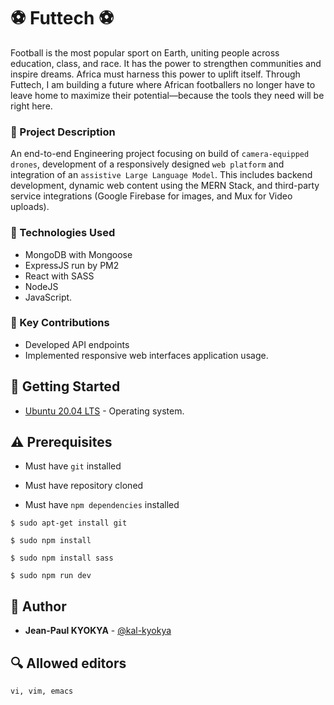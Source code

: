 # :soccer: Futtech :soccer:
Football is the most popular sport on Earth, uniting people across education, class, and race. It has the power to strengthen communities and inspire dreams. Africa must harness this power to uplift itself.
Through Futtech, I am building a future where African footballers no longer have to leave home to maximize their potential—because the tools they need will be right here.

### :page_with_curl: Project Description
An end-to-end Engineering project focusing on build of ```camera-equipped drones```, development of a responsively designed ```web platform``` and integration of an ```assistive Large Language Model```. This includes backend development, dynamic web content using the MERN Stack, and third-party service integrations (Google Firebase for images, and Mux for Video uploads).

### :wrench: Technologies Used
- MongoDB with Mongoose
- ExpressJS run by PM2
- React with SASS
- NodeJS
- JavaScript.

### :key: Key Contributions
- Developed API endpoints
- Implemented responsive web interfaces application usage.

## :running: Getting Started

* [Ubuntu 20.04 LTS](http://releases.ubuntu.com/20.04/) - Operating system.

## :warning: Prerequisites

* Must have `git` installed

* Must have repository cloned

* Must have `npm dependencies` installed

```
$ sudo apt-get install git
```
```
$ sudo npm install
```
```
$ sudo npm install sass
```
```
$ sudo npm run dev
```

## :blue_book: Author
* **Jean-Paul KYOKYA** - [@kal-kyokya](https://github.com/kal-kyokya)

## :mag: Allowed editors
```
vi, vim, emacs
